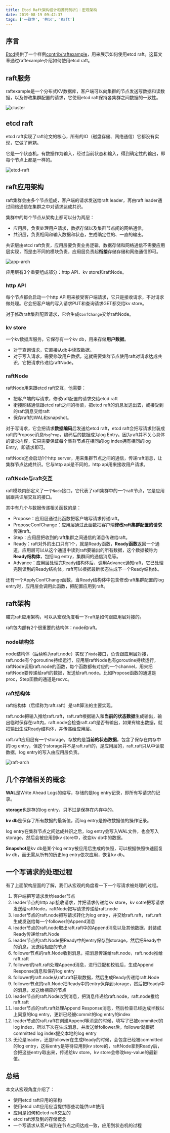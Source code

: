 ```yaml
---
title: Etcd Raft架构设计和源码剖析1：宏观架构
date: 2019-08-19 09:42:37
tags: ['一致性', '共识', 'Raft']
---
```


## 序言

[Etcd](https://github.com/etcd-io/etcd)提供了一个样例[contrib/raftexample](https://github.com/etcd-io/etcd/tree/master/contrib/raftexample)，用来展示如何使用etcd raft。这篇文章通过raftexample介绍如何使用etcd raft。

## raft服务

raftexample是一个分布式KV数据库，客户端可以向集群的节点发送写数据和读数据，以及修改集群配置的请求，它使用etcd raft保持各集群之间数据的一致性。

![cluster](http://img.lessisbetter.site/2019-08-cluster.png)



## etcd raft

etcd raft实现了raft论文的核心，所有的IO（磁盘存储、网络通信）它都没有实现，它做了解耦。

它是一个状态机，有数据作为输入，经过当前状态和输入，得到确定性的输出，即每个节点上都是一样的。

![etcd-raft](http://img.lessisbetter.site/2019-08-etcd-raft.png)

## raft应用架构

raft集群会由多个节点组成，客户端的请求发送给raft leader，再由raft leader通过网络通信在集群之中对请求达成共识。

集群中的每个节点从架构上都可以分为两层：

- 应用层，负责处理用户请求，数据存储以及集群节点间的网络通信，
- 共识层，负责相同和输入数据和状态，生成确定性的、一直的输出，

共识层由etcd raft负责，应用层要负责业务逻辑，数据存储和网络通信不需要应用层实现，而是由不同的模块负责，应用层负责起**衔接**存储存储和网络通信即可。

![app-arch](http://img.lessisbetter.site/2019-08-app-arch.png)

应用层有3个重要组成部分：http API、kv store和raftNode。

###  http API

每个节点都会启动一个http API用来接受客户端请求，它只是接收请求，不对请求做处理。它会把客户端的写入请求PUT和查询请求GET都交给kv store。

对于修改raft集群配置请求，它会生成`ConfChange`交给raftNode。

### kv store

一个kv数据库服务，它保存有一个kv db，用来存储**用户数据**。

- 对于查询请求，它直接从db中读取数据。
- 对于写入请求，需要修改用户数据，这就需要集群节点使用raft对请求达成共识，它把请求传递给raftNode。

### raftNode

raftNode用来跟etcd raft交互，他需要：

- 把客户端的写请求，修改raft配置的请求交给etcd raft
- 衔接网络通信跟etcd raft之间的桥梁，把etcd raft的消息发送出去，或接受到的raft消息交给raft
- 保存raft的WAL和snapshot。

对于写请求，它会把请求**数据编码**后发送给etcd raft，etcd raft会把写请求封装成raft的Propose消息`MsgProp`，编码后的数据成为log Entry。因为raft并不关心具体的请求内容，它只需要保证每个集群节点在相同的log index拥有相同的log Entry，即请求即可。

raftNode还会启动1个http server，用来集群节点之间的通信，传递raft消息，让集群节点达成共识。它与http api是不同的，http api用来接收用户请求。

### raftNode与raft交互

raft模块内部定义了一个`Node`接口，它代表了raft集群中的一个raft节点，它是应用层跟共识层交互的接口。

其中有几个与数据传递相关函数的是：

- Propose：应用层通过此函数把客户端写请求传递raft。
- ProposeConfChange：应用层通过此函数把客户端**修改raft集群配置的请求**传递raft。
- Step：应用层把收到的raft集群之间通信的消息传递给raft。
- Ready：raft对外的出口只有1个，就是Ready函数，**Ready函数**返回一个通道，应用层可以从这个通道中读到raft要输出的所有数据，这个数据被称为**Ready结构体**，包括log entry，集群间的通信消息等。
- Advance：应用层处理完Ready结构体后，调用Advance通知raft，它已处理完刚读到的Ready结构体，raft可以根据最新状态生成下一个Ready结构体。

还有一个ApplyConfChange函数，当Ready结构体中包含修改raft集群配置的log entry时，应用层会调用此函数，把配置应用到raft。

## raft架构

瞄完raft应用架构，可以从宏观角度看一下raft是如何跟应用层对接的。

raft包内部有2个很重要的结构体：node和raft。

### node结构体

node结构体（后续称为raft.node）实现了`Node`接口，负责跟应用层对接，raft.node有个goroutine持续运行，应用层raftNode也有goroutine持续运行，raftNode调用raft.node的函数，每个函数都有对应的一个channel，用来把raftNode要传递给raft的数据，发送给raft.node。比如Propose函数的通道是proc，Step函数的通道是recvc。

### raft结构体

raft结构体（后续称为raft.raft）是raft算法的主要实现。

raft.node把输入推给raft.raft，raft.raft根据输入和**当前的状态数据**生成输出，输出临时保存在raft内，raft.node会检查raft.raft是否有输出，如果有输出数据，就把输出生成Ready结构体，并传递给应用层。

raft.raft应用层有一个storage，存放的是**当前的状态数据**，包含了保存在内存中的log entry，但这个storage并不是raft.raft的，是应用层的，raft.raft只从中读取数据，log entry的写入由应用层负责。

![raft-arch](http://img.lessisbetter.site/2019-08-raft-arch.png)



## 几个存储相关的概念

**WAL**是Write Ahead Logs的缩写，存储的是log entry记录，即所有写请求的记录。

**storage**也是存的log entry，只不过是保存在内存中的。

**kv db**是保存了所有数据的最新值，而log entry是修改数据值的操作记录。

log entry在集群节点之间达成共识之后，log entry会写入WAL文件，也会写入storage，然后会被应用到kv store中，改变kv db中的数据。

**Snapshot**是kv db是某个log entry被应用后生成的快照，可以根据快照快速回复kv db，而无需从所有的历史log entry依次应用，恢复kv db。

## 一个写请求的处理过程

有了上面架构层面的了解，我们从宏观的角度看一下一个写请求被处理的过程。

1. 客户端把写请求发给leader节点
2. leader节点的http api接收请求，并把请求传递给kv store，kv sotre把写请求发送给raftNode，raftNode把写请求传递给raft.node
3. leader节点的raft.node把写请求转化为log entry，并交给raft.raft，raft.raft生成发送给每一个follower的Append消息
4. leader节点的raft.node取出raft.raft中的Append消息以及其他数据，封装成Ready传递给raft.Node
5. leader节点的raft.Node把Ready中的entry保存到storage，然后把Ready中的消息，发送给相应的节点
6. follower节点的raft.Node收到消息，把消息传递给raft.node，raft.node推给raft.raft
7. follower的raft.raft处理Append消息，进行匹配和校验后，生成Append Response消息和保存log entry
8. follower的raft.node从raft.raft获取数据，然后生成Ready传递给raft.Node
9. follower节点的raft.Node把Ready中的entry保存到storage，然后把Ready中的消息，发送给相应的节点
10. leader节点的raft.Node收到消息，把消息传递给raft.node，raft.node推给raft.raft
11. leader节点的raft.raft处理Append Response消息，然后检查已经达成半数以上同意的log entry，更新已经被commit的log entry的index
12. leader节点的raft.raft在创建Append等消息的时候，填写了已被commited的log index，所以下次在生成消息，并发送给follower后，follower就根据committed log index提交本地的log entry
13. 无论是leader，还是follower在生成Ready的时候，会包含已经被committed的log entry，这些entry是等待应用到kv store的，raftNode拿到Ready后，会把这些entry取出来，传递给kv store，kv store会修改key-value的最新值。

## 总结

本文从宏观角度介绍了：
- 使用etcd raft应用的架构
- 使用etcd raft应用应当提供哪些功能供raft使用
- 应用是如何和etcd raft交互的
- etcd raft涉及到的存储概念
- 一个写请求从客户端到在节点之间达成一致，应用到状态机的过程


